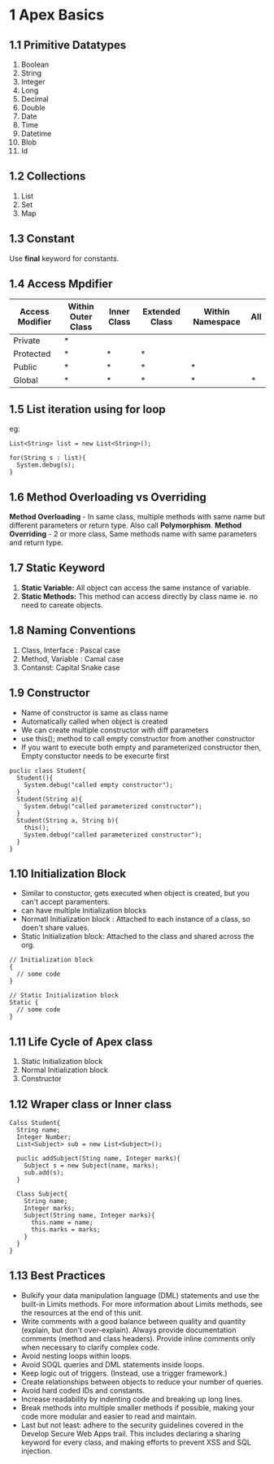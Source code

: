 # 1 Apex Basics

## 1.1 Primitive Datatypes

1. Boolean
2. String
3. Integer
4. Long
5. Decimal
6. Double
7. Date
8. Time
9. Datetime
10. Blob
11. Id

## 1.2 Collections

1. List
2. Set
3. Map

## 1.3 Constant

Use **final** keyword for constants.

## 1.4 Access Mpdifier

| Access Modifier | Within Outer Class | Inner Class | Extended Class | Within Namespace| All |
|-----------------|--------------------|-------------|----------------|-----------------|-----|
|Private          | * | | | | |
|Protected        | * | * | * | | |
|Public           | * | * | * | * | |
|Global           | * | * | * | * | * |

## 1.5 List iteration using for loop

eg:

```
List<String> list = new List<String>();

for(String s : list){
  System.debug(s);
}
```

## 1.6 Method Overloading vs Overriding

**Method Overloading** - In same class, multiple methods with same name but different parameters or return type. Also call **Polymorphism**.
**Method Overriding** - 2 or more class, Same methods name with same parameters and return type.

## 1.7 Static Keyword

1. **Static Variable:**  All object can access the same instance of variable.
2. **Static Methods:** This method can access directly by class name ie. no need to careate objects.

## 1.8 Naming Conventions

1. Class, Interface : Pascal case
2. Method, Variable : Camal case
3. Contanst: Capital Snake case

## 1.9 Constructor

- Name of constructor is same as class name
- Automatically called when object is created
- We can create multiple constructor with diff parameters
- use this(); method to call empty constructor from another constructor
- If you want to execute both empty and parameterized constructor then, Empty constuctor needs to be execurte first

```
puclic class Student{
  Student(){
    System.debug("called empty constructor");
  }
  Student(String a){
    System.debug("called parameterized constructor");
  }
  Student(String a, String b){
    this();
    System.debug("called parameterized constructor");
  }
}
```

## 1.10 Initialization Block

- Similar to constuctor, gets executed when object is created, but you can't accept paramenters.
- can have multiple Initialization blocks
- Normatl Initialization block : Attached to each instance of a class, so doen't share values.
- Static Initialization block: Attached to the class and shared across the org.

```
// Initialization block
{
  // some code 
}

// Static Initialization block
Static {
  // some code 
}
```

## 1.11 Life Cycle of Apex class

1. Static Initialization block
2. Normal Initialization block
3. Constructor

## 1.12 Wraper class or Inner class

```
Calss Student{
  String name;
  Integer Number;
  List<Subject> sub = new List<Subject>();

  puclic addSubject(Sting name, Integer marks){
    Subject s = new Subject(name, marks);
    sub.add(s);
  }

  Class Subject{
    String name;
    Integer marks;
    Subject(String name, Integer marks){
      this.name = name;
      this.marks = marks;
    }
  }
}
```
## 1.13 Best Practices

- Bulkify your data manipulation language (DML) statements and use the built-in Limits methods. For more information about Limits methods, see the resources at the end of this unit.
- Write comments with a good balance between quality and quantity (explain, but don't over-explain). Always provide documentation comments (method and class headers). Provide inline comments only when necessary to clarify complex code.
- Avoid nesting loops within loops.
- Avoid SOQL queries and DML statements inside loops.
- Keep logic out of triggers. (Instead, use a trigger framework.)
- Create relationships between objects to reduce your number of queries.
- Avoid hard coded IDs and constants.
- Increase readability by indenting code and breaking up long lines.
- Break methods into multiple smaller methods if possible, making your code more modular and easier to read and maintain.
- Last but not least: adhere to the security guidelines covered in the Develop Secure Web Apps trail. This includes declaring a sharing keyword for every class, and making efforts to prevent XSS and SQL injection.
